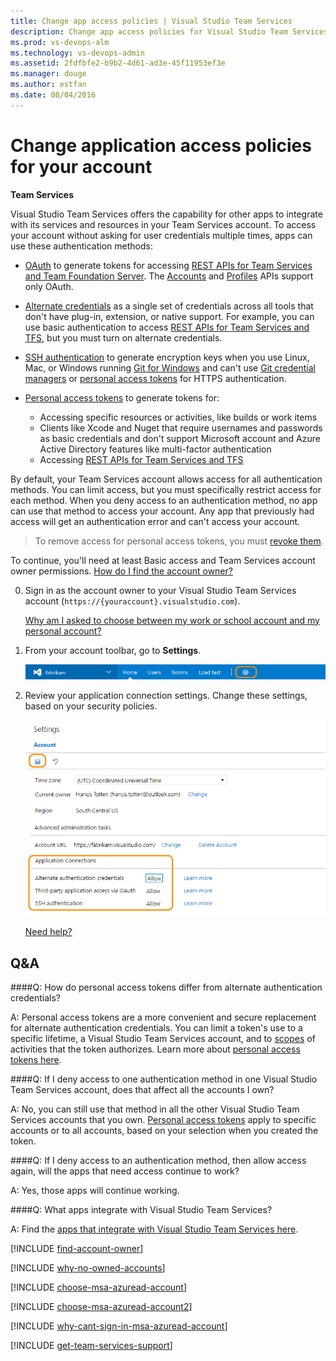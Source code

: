 ```yaml
---
title: Change app access policies | Visual Studio Team Services
description: Change app access policies for Visual Studio Team Services (VSTS, Visual Studio Online, VSO)
ms.prod: vs-devops-alm
ms.technology: vs-devops-admin
ms.assetid: 2fdfbfe2-b9b2-4d61-ad3e-45f11953ef3e
ms.manager: douge
ms.author: estfan
ms.date: 08/04/2016
---
```


#   Change application access policies for your account

**Team Services**

Visual Studio Team Services offers the capability for other apps 
to integrate with its services and resources in your Team Services account. 
To access your account without asking for user credentials multiple times, 
apps can use these authentication methods:

*	[OAuth](../integrate/get-started/Authentication/oauth.md) 
to generate tokens for accessing [REST APIs for Team Services and Team Foundation Server](../integrate/get-started/rest/basics.md). 
The [Accounts](../integrate/api/shared/accounts.md) 
and [Profiles](../integrate/api/shared/profiles.md) 
APIs support only OAuth.

*	[Alternate credentials](../git/auth-overview.md#alternate-credentials) 
as a single set of credentials across all tools that don't have 
plug-in, extension, or native support. For example, 
you can use basic authentication to access 
[REST APIs for Team Services and TFS](../integrate/get-started/rest/basics.md), 
but you must turn on alternate credentials.

*	[SSH authentication](../git/use-ssh-keys-to-authenticate.md) 
to generate encryption keys when you use Linux, Mac, 
or Windows running [Git for Windows](http://www.git-scm.com/download/win) 
and can't use 
[Git credential managers](../git/set-up-credential-managers.md) 
or [personal access tokens](use-personal-access-tokens-to-authenticate.md) 
for HTTPS authentication.

*	[Personal access tokens](use-personal-access-tokens-to-authenticate.md) 
to generate tokens for: 

	*	Accessing specific resources or activities, like builds or work items
	*	Clients like Xcode and Nuget that require usernames and passwords 
		as basic credentials and don't support Microsoft account 
		and Azure Active Directory features like multi-factor authentication 
	*	Accessing [REST APIs for Team Services and TFS](../integrate/get-started/rest/basics.md)

By default, your Team Services account allows access for all authentication methods. 
You can limit access, but you must specifically restrict access for each method. 
When you deny access to an authentication method, 
no app can use that method to access your account. 
Any app that previously had access will get an 
authentication error and can't access your account.

> To remove access for personal access tokens, 
> you must [revoke them](use-personal-access-tokens-to-authenticate.md).

To continue, you'll need at least Basic access and Team Services account owner permissions. 
[How do I find the account owner?](#find-owner)

0.  Sign in as the account owner to your Visual Studio Team Services account (```https://{youraccount}.visualstudio.com```).

	[Why am I asked to choose between my work or school account and my personal account?](#ChooseOrgAcctMSAcct)

0.	From your account toolbar, go to **Settings**.

    ![Click the gear icon, go to Settings](../_shared/_img/account-settings-new-ui.png)

0.  Review your application connection settings. 
Change these settings, based on your security policies.

    ![Under Application Connections, change each setting as necessary, save your changes](_img/change-account-access-policies/connections.png)

	[Need help?](#get-support)

## Q&A

<!-- BEGINSECTION class="md-qanda" -->

<a name="Oauth"></a>
####Q:   How do personal access tokens differ from alternate authentication credentials?

A:  Personal access tokens are a more convenient and 
secure replacement for alternate authentication credentials. 
You can limit a token's use to a specific lifetime, 
a Visual Studio Team Services account, 
and to [scopes](https://www.visualstudio.com/integrate/get-started/Authentication/oauth#scopes) 
of activities that the token authorizes. Learn more about 
[personal access tokens here](use-personal-access-tokens-to-authenticate.md).

####Q:  If I deny access to one authentication method in one Visual Studio Team Services account, does that affect all the accounts I own?

A:  No, you can still use that method in all the other Visual Studio Team Services accounts that you own. 
[Personal access tokens](use-personal-access-tokens-to-authenticate.md) apply to specific accounts 
or to all accounts, based on your selection when you created the token.

####Q:  If I deny access to an authentication method, then allow access again, will the apps that need access continue to work?

A:  Yes, those apps will continue working.

####Q:  What apps integrate with Visual Studio Team Services?

A:  Find the [apps that integrate with Visual Studio Team Services here](https://marketplace.visualstudio.com/VSTS).

<a name="find-owner"></a>

[!INCLUDE [find-account-owner](../_shared/qa-find-account-owner.md)]

[!INCLUDE [why-no-owned-accounts](../_shared/qa-why-no-owned-accounts.md)]

<a name="ChooseOrgAcctMSAcct"></a>

[!INCLUDE [choose-msa-azuread-account](../_shared/qa-choose-msa-azuread-account.md)]

[!INCLUDE [choose-msa-azuread-account2](../_shared/qa-choose-msa-azuread-account2.md)]

[!INCLUDE [why-cant-sign-in-msa-azuread-account](../_shared/qa-why-cant-sign-in-msa-azuread-account.md)]

<a name="get-support"></a>

[!INCLUDE [get-team-services-support](../_shared/qa-get-vsts-support.md)]

<!-- ENDSECTION --> 